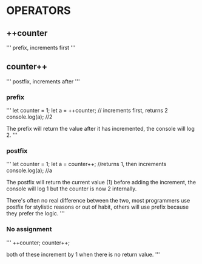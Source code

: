 # OPERATORS

## ++counter
'''
prefix, increments first
'''

## counter++
'''
postfix, increments after
'''

### prefix
'''
let counter = 1;
let a = ++counter; // increments first, returns 2
console.log(a); //2

The prefix will return the value after it has incremented,
the console will log 2.
'''

### postfix
'''
let counter = 1;
let a = counter++; //returns 1, then increments
console.log(a); //a

The postfix will return the current value (1) before adding the increment,
the console will log 1 but the counter is now 2 internally.


There's often no real difference between the two, most programmers use postfix
for stylistic reasons or out of habit, others will use prefix because they
prefer the logic.
'''



### No assignment
'''
++counter;
counter++;

both of these increment by 1 when there is no return value.
'''

